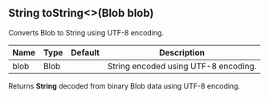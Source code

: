 ## String toString<>(Blob blob)

Converts Blob to String using UTF-8 encoding.

 | Name | Type | Default | Description                          |
 |------|------|---------|--------------------------------------|
 | blob | Blob |         | String encoded using UTF-8 encoding. |

Returns __String__ decoded from binary Blob data using UTF-8 encoding.

